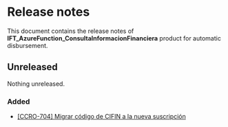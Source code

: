 # Release notes

This document contains the release notes of **IFT_AzureFunction_ConsultaInformacionFinanciera** product for automatic disbursement.

## Unreleased
Nothing unreleased.

### Added
- [\[CCRO-704\] Migrar código de CIFIN a la nueva suscripción](https://bancodeoccidente.atlassian.net/browse/CCRO-704)
